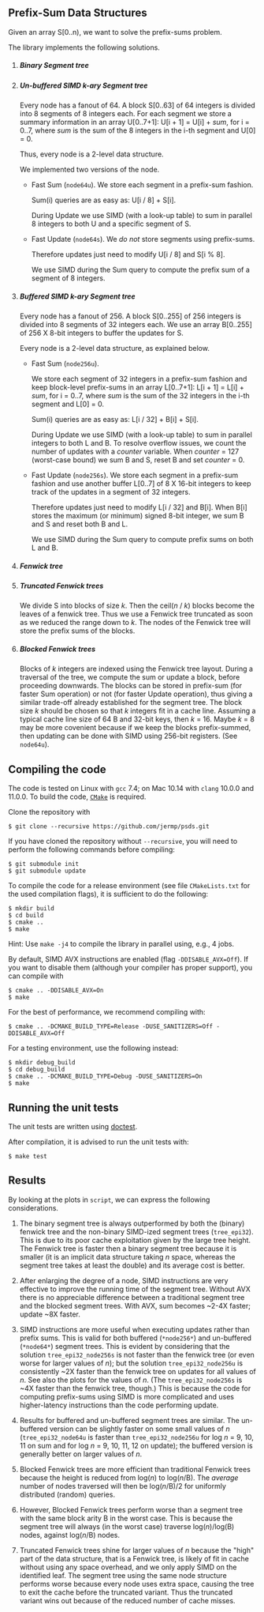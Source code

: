 Prefix-Sum Data Structures
------

Given an array S[0..n), we want to solve
the prefix-sums problem.

The library implements the following solutions.
   
1. ##### Binary Segment tree

2. ##### Un-buffered SIMD *k*-ary Segment tree

	Every node has a fanout of 64.
	A block S[0..63] of 64 integers is divided into 8
	segments
	of 8 integers each. For each segment we store
	a summary information in an array U[0..7+1]:
	U[i + 1] = U[i] + *sum*,
	for i = 0..7, where *sum* is the sum of the 8
	integers in the i-th segment and U[0] = 0.

	Thus, every node is a 2-level data structure.

	We implemented two versions of the node.

	- Fast Sum (`node64u`).
	  We store each segment in a prefix-sum
	  fashion.

	  Sum(i) queries are as easy as:
	  U[i / 8] + S[i].

	  During Update we use SIMD
	  (with a look-up table)
	  to sum in parallel 8 integers to both U and
	  a specific segment of S.

	- Fast Update (`node64s`).
	  We *do not* store segments using
	  prefix-sums.

	  Therefore updates just need to modify U[i / 8] and
	  S[i % 8].

	  We use SIMD during the Sum query to
	  compute the prefix sum of a segment of 8 integers.

3. ##### Buffered SIMD *k*-ary Segment tree

	Every node has a fanout of 256.
	A block S[0..255] of 256 integers is divided into 8
	segments
	of 32 integers each. We use an array B[0..255]
	of 256 X 8-bit integers to buffer the updates
	for S.

	Every node is a 2-level data structure, as explained
	below.

	- Fast Sum (`node256u`).

	  We store each segment of 32 integers in a
	  prefix-sum fashion and keep block-level
	  prefix-sums in an array L[0..7+1]:
	  L[i + 1] = L[i] + *sum*,
	  for i = 0..7, where *sum* is the sum of the 32
	  integers in the i-th segment and L[0] = 0.

	  Sum(i) queries are as easy as:
	  L[i / 32] + B[i] + S[i].

	  During Update we use SIMD
	  (with a look-up table)
	  to sum in parallel integers to both L and B.
	  To resolve overflow issues, we count
	  the number of updates with a *counter* variable.
	  When *counter* = 127 (worst-case bound)
	  we sum B and S, reset B and set *counter* = 0.

	- Fast Update (`node256s`).
	  We store each segment in a prefix-sum
	  fashion and use another buffer L[0..7] of
	  8 X 16-bit integers to keep track of the
	  updates in a segment of 32 integers.

	  Therefore updates just need to modify L[i / 32] and
	  B[i]. When B[i] stores the maximum (or minimum)
	  signed 8-bit integer, we sum B and S and reset both
	  B and L.

	  We use SIMD during the Sum query to
	  compute prefix sums on both L and B.

4. ##### Fenwick tree

5. ##### Truncated Fenwick trees

	We divide S into blocks of size *k*. Then the ceil(*n* / *k*) blocks become the leaves of a fenwick tree. Thus we use a Fenwick tree truncated as soon as we reduced the range down to *k*. The nodes of the Fenwick tree will store the prefix sums of the blocks.
	
6. ##### Blocked Fenwick trees

	Blocks of *k* integers are
   indexed using the Fenwick tree layout.
   During a traversal of the tree, we compute the sum
   or update a block, before proceeding downwards.
   The blocks
   can be stored in prefix-sum (for faster Sum operation)
   or not (for faster Update operation), thus giving
   a similar trade-off already established for the segment
   tree.
   The block size *k* should be chosen so that
   *k* integers fit in a cache line.
   Assuming a typical cache line size of 64 B and 32-bit
   keys, then *k* = 16.
   Maybe *k* = 8 may be more covenient because
   if we keep the blocks prefix-summed, then
   updating can be done with SIMD using 256-bit registers.
   (See `node64u`).
   
Compiling the code <a name="compiling"></a>
------------------

The code is tested on Linux with `gcc` 7.4; on Mac 10.14 with `clang` 10.0.0 and 11.0.0.
To build the code, [`CMake`](https://cmake.org/) is required.

Clone the repository with

	$ git clone --recursive https://github.com/jermp/psds.git

If you have cloned the repository without `--recursive`, you will need to perform the following commands before
compiling:

    $ git submodule init
    $ git submodule update

To compile the code for a release environment (see file `CMakeLists.txt` for the used compilation flags), it is sufficient to do the following:

    $ mkdir build
    $ cd build
    $ cmake ..
    $ make

Hint: Use `make -j4` to compile the library in parallel using, e.g., 4 jobs.

By default, SIMD AVX instructions are enabled (flag `-DDISABLE_AVX=Off`). If you want to
disable them (although your compiler has proper support), you can compile with

	$ cmake .. -DDISABLE_AVX=On
	$ make


For the best of performance, we recommend compiling with:

	$ cmake .. -DCMAKE_BUILD_TYPE=Release -DUSE_SANITIZERS=Off -DDISABLE_AVX=Off

For a testing environment, use the following instead:

    $ mkdir debug_build
    $ cd debug_build
    $ cmake .. -DCMAKE_BUILD_TYPE=Debug -DUSE_SANITIZERS=On
    $ make

Running the unit tests <a name="testing"></a>
-----------

The unit tests are written using [doctest](https://github.com/onqtam/doctest).

After compilation, it is advised
to run the unit tests with:

	$ make test

Results
------

By looking at the plots in `script`, we can express the following considerations.

1. The binary segment tree is always outperformed by both the (binary) fenwick tree
   and the non-binary SIMD-ized segment trees (`tree_epi32`).
   This is due to its poor cache exploitation given by the large tree height. The Fenwick tree is faster then a binary segment tree because
   it is smaller (it is an implicit data structure taking *n* space, whereas the segment tree takes at least the double) and its average
   cost is better.

2. After enlarging the degree of a node, SIMD instructions are very effective to improve the running time of the segment tree. Without AVX there is no appreciable difference between a traditional segment tree and the blocked segment trees.
With AVX, sum becomes ~2-4X faster; update ~8X faster.

3. SIMD instructions are more useful when executing updates rather than prefix sums.
   This is valid for both buffered (`*node256*`) and un-buffered (`*node64*`) segment trees.
   This is evident by considering that the solution `tree_epi32_node256s` is not faster than the fenwick tree
   (or even worse for larger values of *n*);
   but the solution `tree_epi32_node256u` is consistently ~2X faster than the fenwick
   tree on updates for all values of *n*. See also the plots for the values of *n*.
   (The `tree_epi32_node256s` is ~4X faster than the
   fenwick tree, though.)
   This is because the code for computing prefix-sums using SIMD is more complicated
   and uses higher-latency instructions than the code performing update.

4. Results for buffered and un-buffered segment trees are similar. The un-buffered
   version can be slightly faster on some small values of *n* (`tree_epi32_node64u` is faster
   than `tree_epi32_node256u` for log *n* = 9, 10, 11 on sum and
   for log *n* = 9, 10, 11, 12 on update);
   the buffered version is generally better on larger values of *n*.
   
5. Blocked Fenwick trees are more efficient than traditional Fenwick trees because the height is reduced from log(*n*) to log(*n*/B).
The *average* number of nodes traversed will then be log(*n*/B)/2 for
uniformly distributed (random) queries.

6. However, Blocked Fenwick trees perform worse than a segment tree with the same block arity B in the worst case. This is because the segment tree will always (in the worst case) traverse log(*n*)/log(B) nodes,
against log(*n*/B) nodes.

7. Truncated Fenwick trees shine for larger values of *n* because the "high" part of the data structure, that is a Fenwick tree, is likely of fit in cache without using any space overhead, and we only apply SIMD on the identified leaf. The segment tree using the same node structure performs worse because every node uses extra space, causing the tree to exit the cache before the truncated variant. Thus the truncated variant wins out because of the reduced number of cache misses.
